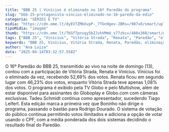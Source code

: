 ```yaml
---
title: "BBB 25 | Vinícius é eliminado no 16º Paredão do programa"
slug: "bbb-25-protagonista-vincius-eliminado-no-16-paredo-da-edio"
categoria: "SÉRIES E TV"
midia: "https://cdn.ome.lt/dyEV7ZMbXvpP-_7TGn9gev-JBRs=/987x0/smart/uploads/conteudo/fotos/bbb25-vinicius-eliminado.jpg"
tipoMidia: "imagem"
thumb: "https://cdn.ome.lt/TKGf7pnsqySbZJvhVMmU_s77zkc=/480x360/smart/extras/conteudos/bbb25-vinicius-eliminado-peq.jpg"
tags: ["BBB 25", "Vinícius", "Vitória Strada", "Renata", "Paredão", "eliminação", "Tadeu Schmidt", "Rodrigo Dourado", "votação"]
keywords: "BBB 25, Vinícius, Vitória Strada, Renata, Paredão, eliminação, Tadeu Schmidt, Rodrigo Dourado, votação"
author: "Ana Luiza"
data: "2025-04-14T03:32:57.558Z"
---
```


O 16º Paredão do BBB 25, transmitido ao vivo na noite de domingo (13), contou com a participação de Vitória Strada, Renata e Vinícius. Vinícius foi o eliminado da vez, recebendo 52,69% dos votos. Renata ficou em segundo lugar com 46,23% dos votos, enquanto Vitória Strada teve apenas 1,08% dos votos. O programa é exibido pela TV Globo e pelo Multishow, além de estar disponível para assinantes do Globoplay e Globo.com com câmeras exclusivas. Tadeu Schmidt continua como apresentador, sucedendo Tiago Leifert. Esta edição marca a primeira vez que Boninho não dirige o programa, passando o bastão para Rodrigo Dourado. O sistema de votação do público continua permitindo votos ilimitados e adiciona a opção de votar usando o CPF, com a média ponderada dos dois sistemas decidindo o resultado final do Paredão.